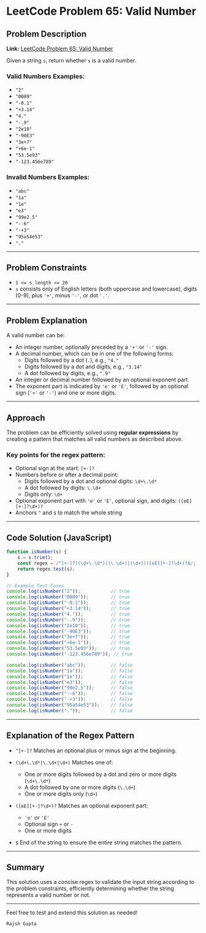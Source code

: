 # LeetCode Problem 65: Valid Number

## Problem Description

**Link:** [LeetCode Problem 65: Valid Number](https://leetcode.com/problems/valid-number/)

Given a string `s`, return whether `s` is a valid number.

### Valid Numbers Examples:

- `"2"`
- `"0089"`
- `"-0.1"`
- `"+3.14"`
- `"4."`
- `"-.9"`
- `"2e10"`
- `"-90E3"`
- `"3e+7"`
- `"+6e-1"`
- `"53.5e93"`
- `"-123.456e789"`

### Invalid Numbers Examples:

- `"abc"`
- `"1a"`
- `"1e"`
- `"e3"`
- `"99e2.5"`
- `"--6"`
- `"-+3"`
- `"95a54e53"`
- `"."`

---

## Problem Constraints

- `1 <= s.length <= 20`
- `s` consists only of English letters (both uppercase and lowercase), digits (0-9), plus `'+'`, minus `'-'`, or dot `'.'`.

---

## Problem Explanation

A valid number can be:

- An integer number, optionally preceded by a `'+'` or `'-'` sign.
- A decimal number, which can be in one of the following forms:
  - Digits followed by a dot (`.`), e.g., `"4."`
  - Digits followed by a dot and digits, e.g., `"3.14"`
  - A dot followed by digits, e.g., `".9"`
- An integer or decimal number followed by an optional exponent part.
- The exponent part is indicated by `'e'` or `'E'`, followed by an optional sign (`'+'` or `'-'`) and one or more digits.

---

## Approach

The problem can be efficiently solved using **regular expressions** by creating a pattern that matches all valid numbers as described above.

### Key points for the regex pattern:

- Optional sign at the start: `[+-]?`
- Numbers before or after a decimal point:
  - Digits followed by a dot and optional digits: `\d+\.\d*`
  - A dot followed by digits: `\.\d+`
  - Digits only: `\d+`
- Optional exponent part with `'e'` or `'E'`, optional sign, and digits: `([eE][+-]?\d+)?`
- Anchors `^` and `$` to match the whole string

---

## Code Solution (JavaScript)

```js
function isNumber(s) {
    s = s.trim();
    const regex = /^[+-]?((\d+\.\d*)|(\.\d+)|(\d+))([eE][+-]?\d+)?$/;
    return regex.test(s);
}

// Example Test Cases
console.log(isNumber("2"));           // true
console.log(isNumber("0089"));        // true
console.log(isNumber("-0.1"));        // true
console.log(isNumber("+3.14"));       // true
console.log(isNumber("4."));          // true
console.log(isNumber("-.9"));         // true
console.log(isNumber("2e10"));        // true
console.log(isNumber("-90E3"));       // true
console.log(isNumber("3e+7"));        // true
console.log(isNumber("+6e-1"));       // true
console.log(isNumber("53.5e93"));     // true
console.log(isNumber("-123.456e789")); // true

console.log(isNumber("abc"));         // false
console.log(isNumber("1a"));          // false
console.log(isNumber("1e"));          // false
console.log(isNumber("e3"));          // false
console.log(isNumber("99e2.5"));      // false
console.log(isNumber("--6"));         // false
console.log(isNumber("-+3"));         // false
console.log(isNumber("95a54e53"));    // false
console.log(isNumber("."));           // false
````

---

## Explanation of the Regex Pattern

* `^[+-]?`
  Matches an optional plus or minus sign at the beginning.

* `(\d+\.\d*|\.\d+|\d+)`
  Matches one of:

  * One or more digits followed by a dot and zero or more digits (`\d+\.\d*`)
  * A dot followed by one or more digits (`\.\d+`)
  * One or more digits only (`\d+`)

* `([eE][+-]?\d+)?`
  Matches an optional exponent part:

  * `'e'` or `'E'`
  * Optional sign `+` or `-`
  * One or more digits

* `$`
  End of the string to ensure the entire string matches the pattern.

---

## Summary

This solution uses a concise regex to validate the input string according to the problem constraints, efficiently determining whether the string represents a valid number or not.

---

Feel free to test and extend this solution as needed!

```
Rajsh Gupta
